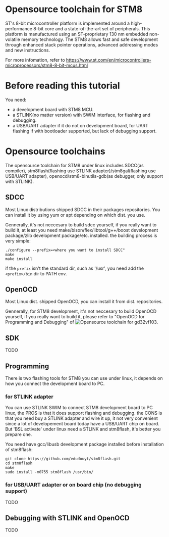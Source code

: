 # Opensource toolchain for STM8

ST's 8-bit microcontroller platform is implemented around a high-performance 8-bit core and a state-of-the-art set of peripherals. This platform is manufactured using an ST-proprietary 130 nm embedded non-volatile memory technology.
The STM8 allows fast and safe development through enhanced stack pointer operations, advanced addressing modes and new instructions.

For more infomation, refer to https://www.st.com/en/microcontrollers-microprocessors/stm8-8-bit-mcus.html

# Before reading this tutorial
You need:
* a development board with STM8 MCU.
* a STLINK(no matter version) with SWIM interface, for flashing and debugging.
* a USB/UART adapter if it do not on development board, for UART flashing if with bootloader supported, but lack of debugging support.


# Opensource toolchains
The opensource toolchain for STM8 under linux includes SDCC(as compiler), stm8flash(flashing use STLINK adapter)/stm8gal(flashing use USB/UART adapter), openocd/stm8-binutils-gdb(as debugger, only support with STLINK).

## SDCC
Most Linux distributions shipped SDCC in their packages repositories. You can install it by using yum or apt depending on which dist. you use.

Gennerally, it's not neccesary to build sdcc yourself, if you really want to build it, at least you need make/bison/flex/libtool/g++/boost development package/zlib development package/etc. installed. the building process is very simple:
```
./configure --prefix=<where you want to install SDCC"
make
make install
```
if the `prefix` isn't the standard dir, such as '/usr', you need add the `<prefix>/bin` dir to PATH env.

## OpenOCD
Most Linux dist. shipped OpenOCD, you can install it from dist. repositories.

Gennerally, for STM8 development, it's not neccesary to build OpenOCD yourself, if you really want to build it, please refer to "OpenOCD for Programming and Debugging" of ![Opensource toolchain for gd32vf103](https://github.com/cjacker/opensource-toolchain-gd32vf103).

## SDK

TODO

## Programming
There is two flashing tools for STM8 you can use under linux, it depends on how you connect the development board to PC.

### for STLINK adapter
You can use STLINK SWIM to connect STM8 development board to PC linux, the PROS is that it does support flashing and debugging. the CONS is that you need buy a STLINK adapter and wire it up, it not very convenient since a lot of developement board today have a USB/UART chip on board. But 'BSL activate' under linux need a STLINK and stm8flash, it's better you prepare one. 

You need have gcc/libusb development package installed before installation of stm8flash:

```
git clone https://github.com/vdudouyt/stm8flash.git 
cd stm8flash
make
sudo install -m0755 stm8flash /usr/bin/
```


### for USB/UART adapter or on board chip (no debugging support)
TODO

## Debugging with STLINK and OpenOCD
TODO

